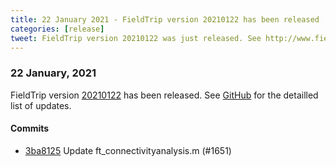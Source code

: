 ```yaml
---
title: 22 January 2021 - FieldTrip version 20210122 has been released
categories: [release]
tweet: FieldTrip version 20210122 was just released. See http://www.fieldtriptoolbox.org/#22-january-2021
---
```


### 22 January, 2021

FieldTrip version [20210122](http://github.com/fieldtrip/fieldtrip/releases/tag/20210122) has been released.
See [GitHub](https://github.com/fieldtrip/fieldtrip/compare/20210121...20210122) for the detailled list of updates.

#### Commits

- [3ba8125](http://github.com/fieldtrip/fieldtrip/commit/3ba8125) Update ft_connectivityanalysis.m (#1651)
